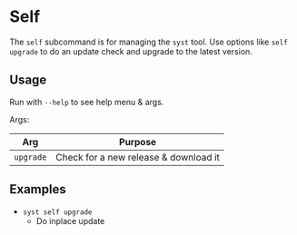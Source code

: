 # Self

The `self` subcommand is for managing the `syst` tool. Use options like `self upgrade` to do an update check and upgrade to the latest version.

## Usage

Run with `--help` to see help menu & args.

Args:

| Arg | Purpose |
| --- | ------- |
| `upgrade` | Check for a new release & download it |

## Examples

* `syst self upgrade`
  * Do inplace update
